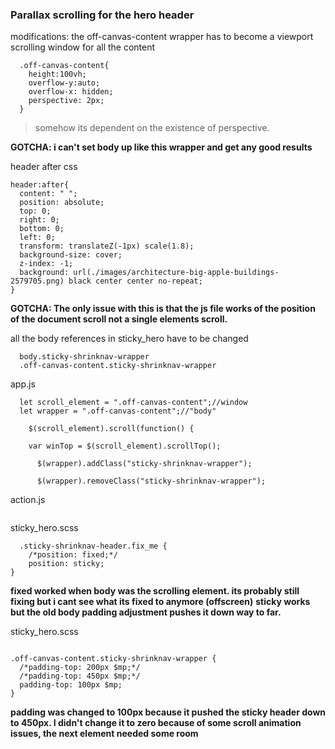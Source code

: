 

### Parallax scrolling for the hero header

modifications:
the off-canvas-content wrapper has to become a viewport scrolling window for all the content
```
  .off-canvas-content{
    height:100vh;
    overflow-y:auto;
    overflow-x: hidden;
    perspective: 2px;
  }
```
> somehow its dependent on the existence of perspective.   

**GOTCHA: i can't set body up like this wrapper and get any good results**

header after css
```
header:after{
  content: " ";
  position: absolute;
  top: 0;
  right: 0;
  bottom: 0;
  left: 0;
  transform: translateZ(-1px) scale(1.8);
  background-size: cover;
  z-index: -1;
  background: url(./images/architecture-big-apple-buildings-2579705.png) black center center no-repeat;
}
```
**GOTCHA: The only issue with this is that the js file works of the position of the document scroll not a single elements scroll.**

all the body references in sticky_hero have to be changed
```
  body.sticky-shrinknav-wrapper
  .off-canvas-content.sticky-shrinknav-wrapper
```

app.js
```
  let scroll_element = ".off-canvas-content";//window
  let wrapper = ".off-canvas-content";//"body"

    $(scroll_element).scroll(function() {

    var winTop = $(scroll_element).scrollTop();

      $(wrapper).addClass("sticky-shrinknav-wrapper");

      $(wrapper).removeClass("sticky-shrinknav-wrapper");

```

action.js
```

```

sticky_hero.scss
```
  .sticky-shrinknav-header.fix_me {
    /*position: fixed;*/
    position: sticky;
}
```
**fixed worked when body was the scrolling element. its probably still fixing but i cant see what its fixed to anymore (offscreen)**
**sticky works but the old body padding adjustment pushes it down way to far.**  


sticky_hero.scss
```

.off-canvas-content.sticky-shrinknav-wrapper {
  /*padding-top: 200px $mp;*/
  /*padding-top: 450px $mp;*/
  padding-top: 100px $mp;
}
```
**padding was changed to 100px because it pushed the sticky header down to 450px. I didn't change it to zero because of some scroll animation issues, the next element needed some room**
